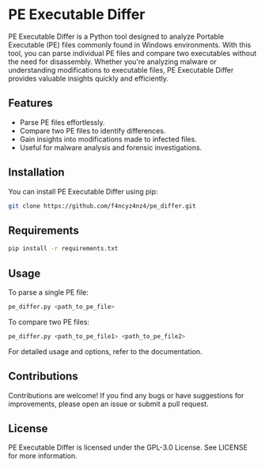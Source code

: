 # PE Executable Differ
<!-- ![PE Executable Differ Logo](link_to_logo_image) -->

PE Executable Differ is a Python tool designed to analyze Portable Executable (PE) files commonly found in Windows environments. With this tool, you can parse individual PE files and compare two executables without the need for disassembly. Whether you're analyzing malware or understanding modifications to executable files, PE Executable Differ provides valuable insights quickly and efficiently.

## Features
- Parse PE files effortlessly.
- Compare two PE files to identify differences.
- Gain insights into modifications made to infected files.
- Useful for malware analysis and forensic investigations.

## Installation
You can install PE Executable Differ using pip:

```bash
git clone https://github.com/f4ncyz4nz4/pe_differ.git
```

## Requirements

```bash
pip install -r requirements.txt
```

## Usage
To parse a single PE file:

```bash
pe_differ.py <path_to_pe_file>
```

To compare two PE files:

```bash
pe_differ.py <path_to_pe_file1> <path_to_pe_file2>
```
For detailed usage and options, refer to the documentation.

## Contributions
Contributions are welcome! If you find any bugs or have suggestions for improvements, please open an issue or submit a pull request.

## License
PE Executable Differ is licensed under the GPL-3.0 License. See LICENSE for more information.
